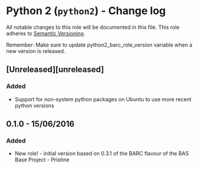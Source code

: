 # Python 2 (`python2`) - Change log

All notable changes to this role will be documented in this file.
This role adheres to [Semantic Versioning](http://semver.org/spec/v2.0.0.html).

Remember: Make sure to update python2_barc_role_version variable when a new version is released.

## [Unreleased][unreleased]

### Added

* Support for non-system python packages on Ubuntu to use more recent python versions

## 0.1.0 - 15/06/2016

### Added

* New role! - initial version based on 0.3.1 of the BARC flavour of the BAS Base Project - Pristine
